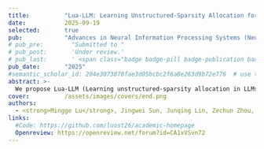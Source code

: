 ```yaml
---
title:          "Lua-LLM: Learning Unstructured-Sparsity Allocation for Large Language Models"
date:           2025-09-19
selected:       true
pub:            "Advances in Neural Information Processing Systems (NeurIPS)"
# pub_pre:        "Submitted to "
# pub_post:       'Under review.'
# pub_last:       ' <span class="badge badge-pill badge-publication badge-success">Spotlight</span>'
pub_date:       "2025"
#semantic_scholar_id: 204e3073870fae3d05bcbc2f6a8e263d9b72e776  # use this to retrieve citation count
abstract: >-
  We propose Lua-LLM (Learning unstructured-sparsity allocation in LLMs), a learning-based global pruning framework that explores the optimal unstructured sparsity allocation. Unlike existing pruning methods, which primarily focus on allocating per-layer sparsity, Lua-LLM achieves flexible allocation for both layer-wise and intra-layer sparsity.
cover:          /assets/images/covers/end.png
authors:
  - <strong>Mingge Lu</strong>, Jingwei Sun, Junqing Lin, Zechun Zhou, Guangzhong Sun
links:
  #Code: https://github.com/luost26/academic-homepage
  Openreview: https://openreview.net/forum?id=CA1xVSvn72
---
```

